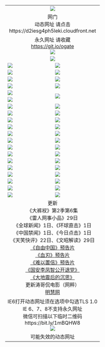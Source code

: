 ﻿<table>
  <tr></tr>
  <tr><td colspan=2 align=center><img src="https://cloud.githubusercontent.com/assets/11880933/13434984/f430fae2-e012-11e5-814f-c2df1e82b247.jpg" /></td></tr>
  <tr><td colspan=2 align=center>网门<br>动态网址 请点击
<br>https://d2iesg4ph5leki.cloudfront.net
    </td>
  </tr>
  <tr>
    <td colspan=2 align=center>永久网址 请收藏<br/><a href="https://git.io/ogate" target="_blank">https://git.io/ogate</a><br/><a href="https://d2iesg4ph5leki.cloudfront.net/Up/0WMGDL2.png" target="_blank"><img src="https://d2iesg4ph5leki.cloudfront.net/Up/0WMGD2.png"/></a></td>
    <!--td align=center>临时网址 微信用<br/><a href="https://bit.ly/1mBQHW8" target="_blank">https://bit.ly/1mBQHW8</a><br/><a href="https://d2iesg4ph5leki.cloudfront.net/Up/0WMGDL3.png" target="_blank"><img src="https://d2iesg4ph5leki.cloudfront.net/Up/0WMGD3.png"/></a></td-->
  </tr>
  <tr>
    <td colspan=2 align=center><a href="https://d2iesg4ph5leki.cloudfront.net/ogUP.aspx?name=0oGate.apk" target="_blank"><img src="https://d2iesg4ph5leki.cloudfront.net/Up/0WMAZ.jpg" /></a></td>
  </tr>
  <tr>
    <td><a href="https://d2iesg4ph5leki.cloudfront.net/ogNice.aspx" target="_blank"><img src="https://d2iesg4ph5leki.cloudfront.net/Up/0WCYY.jpg" /></a></td>
    <td><a href="https://d2iesg4ph5leki.cloudfront.net/onCO.aspx?ob=600%E4%BA%8B%E7%89%A9&op=%E5%A2%9E%E5%88%A0%E6%94%B9&args=WH1~%23%E7%B1%BB%E5%9E%8B6%E6%96%B0%E9%97%BB%7c%23%E7%B1%BB%E5%9E%8B6%E8%AF%84%E8%AE%BA&mode=" target="_blank"><img src="https://d2iesg4ph5leki.cloudfront.net/Up/0WZTT.jpg" /></a></td> 
  </tr>
  <tr>
    <td><a href="https://d2iesg4ph5leki.cloudfront.net/ogDY.aspx" target="_blank"><img src="https://d2iesg4ph5leki.cloudfront.net/Up/0FK.jpg" /></a></td>
    <td><a href="https://d2iesg4ph5leki.cloudfront.net/ogST.aspx" target="_blank"><img src="https://d2iesg4ph5leki.cloudfront.net/Up/0ST.jpg" /></a></td> 
  </tr>
  <tr>
    <!--td rowspan=2><a href="https://d2iesg4ph5leki.cloudfront.net/ogUP.aspx?name=WJ.mp4&count=T:1,480P:1" target="_blank"><img src="https://d2iesg4ph5leki.cloudfront.net/Up/WJ.jpg" /></a></td-->
    <td><a href="https://d2iesg4ph5leki.cloudfront.net/ogUP.aspx?name=11DKC.mp4&count=T:2,2:6,1:16" target="_blank"><img src="https://d2iesg4ph5leki.cloudfront.net/Up/11DKC.jpg" /></a></td> 
    <td><div><a href="https://d2iesg4ph5leki.cloudfront.net/ogUP.aspx?name=LRWS.mp4&count=7B:8,6B:44,5A:10,5B:35,4A:14,4B:19,3A:10,3B:26,2A:16,2B:21,1A:23,1B:29&current=7B:8" target="_blank"><img src="https://d2iesg4ph5leki.cloudfront.net/Up/LRWS.jpg" /></a></td>
   </tr>
  <tr>
    <td><a href="https://d2iesg4ph5leki.cloudfront.net/ogUP.aspx?name=LRSH.mp4&count=W:13,2:10" target="_blank"><img src="https://d2iesg4ph5leki.cloudfront.net/Up/LRSH.jpg" /></a></td>
    <td><a href="https://d2iesg4ph5leki.cloudfront.net/ogUP.aspx?name=BYWXY.mp4" target="_blank"><img src="https://d2iesg4ph5leki.cloudfront.net/Up/BYWXY.jpg" /></a></td>
  </tr>
  <tr>
    <td><a href="https://d2iesg4ph5leki.cloudfront.net/ogUP.aspx?name=JQR.mp4&count=2" target="_blank"><img src="https://d2iesg4ph5leki.cloudfront.net/Up/JQR.jpg" /></a></td>   
    <td rowspan=2><a href="https://d2iesg4ph5leki.cloudfront.net/ogUP.aspx?name=JP.mp4&count=9" target="_blank"><img src="https://d2iesg4ph5leki.cloudfront.net/Up/JP.jpg" /></td>
  </tr>
  <tr>
    <td><a href="https://d2iesg4ph5leki.cloudfront.net/ogUP.aspx?name=WH.mp4" target="_blank"><img src="https://d2iesg4ph5leki.cloudfront.net/Up/WH.jpg" /></a></td>
  </tr>
  <tr>
    <td><a href="https://d2iesg4ph5leki.cloudfront.net/ogUP.aspx?name=SSZJ.mp4&count=SP:6,480P:8" target="_blank"><img src="https://d2iesg4ph5leki.cloudfront.net/Up/SSZJ.jpg" /></a></td>
    <td><a href="https://d2iesg4ph5leki.cloudfront.net/ogUP.aspx?name=ZY.mp4&count=2015:16" target="_blank"><img src="https://d2iesg4ph5leki.cloudfront.net/Up/ZY.jpg" /></a</td>
  </tr>
  <tr>
    <td><a href="https://d2iesg4ph5leki.cloudfront.net/ogUP.aspx?name=XTFY.mp4&count=B:2,A:24" target="_blank"><img src="https://d2iesg4ph5leki.cloudfront.net/Up/XTFY.jpg" /></a></td>
    <td><a href="https://d2iesg4ph5leki.cloudfront.net/ogUP.aspx?name=1XQK.mp4&count=13" target="_blank"><img src="https://d2iesg4ph5leki.cloudfront.net/Up/1XQK.jpg" /></a</td>
  </tr>
  <tr>
    <td><a href="https://d2iesg4ph5leki.cloudfront.net/ogUP.aspx?name=1LYF.mp4&count=2" target="_blank"><img src="https://d2iesg4ph5leki.cloudfront.net/Up/1LYF0.jpg" /></a></td>
    <td><a href="https://d2iesg4ph5leki.cloudfront.net/ogUP.aspx?name=1ZGC.mp4&count=6" target="_blank"><img src="https://d2iesg4ph5leki.cloudfront.net/Up/1ZGC0.jpg" /></a></td>
  </tr>
  <tr>
    <td><a href="https://d2iesg4ph5leki.cloudfront.net/ogUP.aspx?name=1ZKM.mp4&count=3&current=3" target="_blank"><img src="https://d2iesg4ph5leki.cloudfront.net/Up/1ZKM0.jpg" /></a></td>  
    <td><a href="https://d2iesg4ph5leki.cloudfront.net/ogUP.aspx?name=1WWY.mp4&count=6&current=6" target="_blank"><img src="https://d2iesg4ph5leki.cloudfront.net/Up/1WWY0.jpg" /></a></td>
  </tr>
  <tr>
    <td><a href="https://d2iesg4ph5leki.cloudfront.net/ogUP.aspx?name=10JGY.mp4&count=3" target="_blank"><img src="https://d2iesg4ph5leki.cloudfront.net/Up/10JGY0.jpg" /></a></td>
    <td><a href="https://d2iesg4ph5leki.cloudfront.net/ogUP.aspx?name=10CYS.mp4&count=2" target="_blank"><img src="https://d2iesg4ph5leki.cloudfront.net/Up/10CYS0.jpg" /></a></td>
  </tr>
  <tr>
    <td><a href="https://d2iesg4ph5leki.cloudfront.net/ogUP.aspx?name=4SQQ.mp4&count=201603:1,201602:20,201601:21&current=201603:1" target="_blank"><img src="https://d2iesg4ph5leki.cloudfront.net/Up/4SQQ0.jpg"/></a></td>
    <td><a href="https://d2iesg4ph5leki.cloudfront.net/ogUP.aspx?name=4SHQ.mp4&count=201603:1,201602:27,201601:28&current=201603:1" target="_blank"><img src="https://d2iesg4ph5leki.cloudfront.net/Up/4SHQ0.jpg"/></a></td>
  </tr>
  <tr>
    <td><a href="https://d2iesg4ph5leki.cloudfront.net/ogUP.aspx?name=4SZG.mp4&count=201603:1,201602:21,201601:23&current=201603:1" target="_blank"><img src="https://d2iesg4ph5leki.cloudfront.net/Up/4SZG0.jpg"/></a></td>
    <td><a href="https://d2iesg4ph5leki.cloudfront.net/ogUP.aspx?name=4SDJ.mp4&count=201603A:1,201603B:1,201602A:24,201602B:7,201601A:48,201601B:6&current=201603A:1" target="_blank"><img src="https://d2iesg4ph5leki.cloudfront.net/Up/4SDJ0.jpg"/></a></td>
  </tr>
  <tr>
    <td><a href="https://d2iesg4ph5leki.cloudfront.net/ogUP.aspx?name=4CTX.mp4&count=201602:3,201601:4&current=201602:3" target="_blank"><img src="https://d2iesg4ph5leki.cloudfront.net/Up/4CTX0.jpg"/></a></td>
    <td><a href="https://d2iesg4ph5leki.cloudfront.net/ogUP.aspx?name=4CWZ.mp4&count=201602:4,201601:4&current=201602:4" target="_blank"><img src="https://d2iesg4ph5leki.cloudfront.net/Up/4CWZ0.jpg"/></a></td>
  </tr>
  <tr>
    <td><a href="https://d2iesg4ph5leki.cloudfront.net/onUP.aspx?name=https://dwsfx5awq5vcc.cloudfront.net/" target="_blank"><img src="https://d2iesg4ph5leki.cloudfront.net/Up/0DTW.jpg"/></a></td>
    <td><a href="https://d2iesg4ph5leki.cloudfront.net/onUP.aspx?name=https://d240ns8up8earz.cloudfront.net/acenter/" target="_blank"><img src="https://d2iesg4ph5leki.cloudfront.net/Up/0TDW.jpg" /></a></td>
  </tr>
  <tr>
    <td><a href="https://d2iesg4ph5leki.cloudfront.net/onUP.aspx?name=https://d4508d6vomz2p.cloudfront.net/gb/nsc413.htm" target="_blank"><img src="https://d2iesg4ph5leki.cloudfront.net/Up/0DJY.jpg" /></a></td>
    <td><a href="https://d2iesg4ph5leki.cloudfront.net/onUP.aspx?name=https://d3bxwq7vzudb5l.cloudfront.net/xtr/gb/prog204.html" target="_blank"><img src="https://d2iesg4ph5leki.cloudfront.net/Up/0XTR.jpg" /></a></td>
  </tr>
  <tr>
    <td><a href="https://d2iesg4ph5leki.cloudfront.net/onUP.aspx?name=https://d3aj00iefsmfgc.cloudfront.net/" target="_blank"><img src="https://d2iesg4ph5leki.cloudfront.net/Up/0MHW.jpg" /></a></td>
    <td><a href="https://d2iesg4ph5leki.cloudfront.net/onUP.aspx?name=https://d1lcj91uv80klr.cloudfront.net/" target="_blank"><img src="https://d2iesg4ph5leki.cloudfront.net/Up/0ZJW.jpg" /></a></td>
  </tr>
  <tr>
    <td><a href="https://d2iesg4ph5leki.cloudfront.net/ogUP.aspx?name=0FG.zip" target="_blank"><img src="https://d2iesg4ph5leki.cloudfront.net/Up/0FG.jpg" /></a></td>
    <td><a href="https://d2iesg4ph5leki.cloudfront.net/ogUP.aspx?name=0FGA.apk" target="_blank"><img src="https://d2iesg4ph5leki.cloudfront.net/Up/0FGA.jpg" /></a></td>
  </tr>
  <tr>
    <td><a href="https://d2iesg4ph5leki.cloudfront.net/ogUP.aspx?name=0U.zip" target="_blank"><img src="https://d2iesg4ph5leki.cloudfront.net/Up/0U.jpg" /></a></td>
    <td><a href="https://d2iesg4ph5leki.cloudfront.net/ogUP.aspx?name=0UA.apk" target="_blank"><img src="https://d2iesg4ph5leki.cloudfront.net/Up/0UA.jpg" /></a></td>
  </tr>
  <tr>
    <td><a href="https://d2iesg4ph5leki.cloudfront.net/ogUP.aspx?name=0iPPOTV.zip" target="_blank"><img src="https://d2iesg4ph5leki.cloudfront.net/Up/0iPPOTV.jpg" /></a></td>
    <td><a href="https://d2iesg4ph5leki.cloudfront.net/ogUP.aspx?name=0iNTD.apk" target="_blank"><img src="https://d2iesg4ph5leki.cloudfront.net/Up/0iNTD.jpg" /></a></td>
  </tr>
  <tr>
    <td colspan=2 align=center>更新<br>
      《大裤衩》第2季第6集<br>
      《雷人网事小品》29日<br>
      《全球新闻》1日、《环球直击》1日<br>
      《中国禁闻》1日、《今日点击》1日<br>
      《天笑快评》22日、《文昭解读》29日<br>
      <a href="https://d2iesg4ph5leki.cloudfront.net/ogUP.aspx?name=11ZYZG0.mp4" target="_blank">《自由中国》预告片</a><br>
      <a href="https://d2iesg4ph5leki.cloudfront.net/ogUP.aspx?name=11XR.mp4" target="_blank">《血刃》预告片</a><br>
      <a href="https://d2iesg4ph5leki.cloudfront.net/ogUP.aspx?name=11NYZX.mp4&count=2" target="_blank">《难以置信》预告片</a><br>
      <a href="https://d2iesg4ph5leki.cloudfront.net/ogUP.aspx?name=4LFZ.mp4" target="_blank">《国安李凤智公开退党》</a><br>
      <a href="https://d2iesg4ph5leki.cloudfront.net/ogUP.aspx?name=4DDZHDCS.mp4" target="_blank">《大地震后的沉思》</a><br>
      更新涛哥侃电影（网粹）<br>
      <a href="https://d2iesg4ph5leki.cloudfront.net/onUP.aspx?name=https://www.minghui.org/" target="_blank">明慧网</a></td>
    </td>
  </tr>
  <tr>
    <td colspan=2 align=center>IE6打开动态网址须在选项中勾选TLS 1.0<br/>IE 6、7、8不支持永久网址<br/>
      微信可扫描以下临时二维码<br/>https://bit.ly/1mBQHW8<br/><a href="https://d2iesg4ph5leki.cloudfront.net/Up/0WMGDL3.png" target="_blank"><img src="https://d2iesg4ph5leki.cloudfront.net/Up/0WMGD3.png"/></a><br>
  </tr>
  <tr>
    <td colspan=2 align=center>可能失效的动态网址
    </td>
  </tr>
</table>
